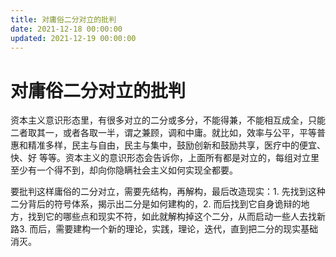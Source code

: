 ```yaml
---
title: 对庸俗二分对立的批判
date: 2021-12-18 00:00:00
updated: 2021-12-19 00:00:00
---
```


# 对庸俗二分对立的批判

资本主义意识形态里，有很多对立的二分或多分，不能得兼，不能相互成全，只能二者取其一，或者各取一半，谓之兼顾，调和中庸。就比如，效率与公平，平等普惠和精准多样，民主与自由，民主与集中，鼓励创新和鼓励共享，医疗中的便宜、快、好 等等。资本主义的意识形态会告诉你，上面所有都是对立的，每组对立里至少有一个得不到，却向你隐瞒社会主义如何实现全都要。

要批判这样庸俗的二分对立，需要先结构，再解构，最后改造现实：1. 先找到这种二分背后的符号体系，揭示出二分是如何建构的，2. 而后找到它自身诡辩的地方，找到它的哪些点和现实不符，如此就解构掉这个二分，从而启动一些人去找新路3. 而后，需要建构一个新的理论，实践，理论，迭代，直到把二分的现实基础消灭。

